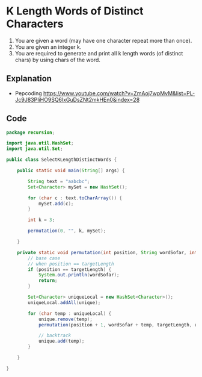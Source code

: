 # K Length Words of Distinct Characters 
1. You are given a word (may have one character repeat more than once).
2. You are given an integer k.
3. You are required to generate and print all k length words (of distinct chars) by using chars of the word.



## Explanation
- Pepcoding https://www.youtube.com/watch?v=ZmAoj7wpMvM&list=PL-Jc9J83PIiHO9SQ6lxGuDsZNt2mkHEn0&index=28 

## Code
````java
package recursion;

import java.util.HashSet;
import java.util.Set;

public class SelectKLengthDistinctWords {

	public static void main(String[] args) {

		String text = "aabcbc";
		Set<Character> mySet = new HashSet();

		for (char c : text.toCharArray()) {
			mySet.add(c);
		}

		int k = 3;

		permutation(0, "", k, mySet);

	}

	private static void permutation(int position, String wordSofar, int targetLength, Set<Character> unique) {
		// base case
		// when position == targetLength
		if (position == targetLength) {
			System.out.println(wordSofar);
			return;
		}

		Set<Character> uniqueLocal = new HashSet<Character>();
		uniqueLocal.addAll(unique);

		for (char temp : uniqueLocal) {
			unique.remove(temp);
			permutation(position + 1, wordSofar + temp, targetLength, unique);

			// backtrack
			unique.add(temp);
		}

	}

}

````